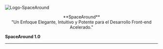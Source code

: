 ![Logo-SpaceAround](https://github.com/Aleman0318/ProyectoHDP-Computo2/assets/167546366/2a351405-6a65-4831-afd8-374257b2b57d)

<center>**SpaceAround**</center>

<center>"Un Enfoque Elegante, Intuitivo y Potente para el Desarrollo Front-end Acelerado."</center>

**SpaceAround 1.0**
<hr>


